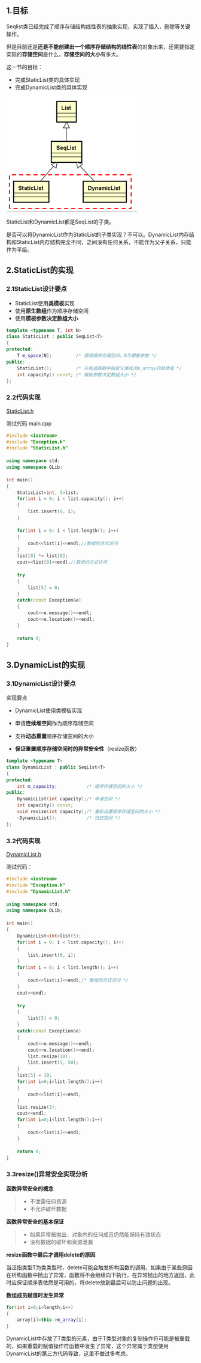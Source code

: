 ## 1.目标

Seqlist类已经完成了顺序存储结构线性表的抽象实现，实现了插入，删除等关键操作。

但是目前还是**还是不能创建出一个顺序存储结构的线性表**的对象出来，还需要指定实际的**存储空间**是什么，**存储空间的大小**有多大。

这一节的目标：

- 完成StaticList类的具体实现
- 完成DynamicList类的具体实现

![img](./pic/uml.png)

StaticList和DynamicList都是SeqList的子类。

是否可以将DynamicList作为StaticList的子类实现？不可以。DynamicList内存结构和StaticList内存结构完全不同，之间没有任何关系，不能作为父子关系，只能作为平级。

## 2.StaticList的实现

### 2.1StaticList设计要点

- StaticList使用**类模板**实现
- 使用**原生数组**作为顺序存储空间
- 使用**模板参数决定数组大小**

```c++
template <typename T, int N>
class StaticList : public SeqList<T>
{
protected:
    T m_space[N];         /* 使用顺序存储空间，N为模板参数 */
public:
    StaticList();         /* 在构造函数中指定父类成员m_array的具体值 */
    int capacity() const; /* 模板参数决定数组大小 */
};
```

### 2.2代码实现

[StaticList.h](../../../QLib/StaticList.h)

测试代码 main.cpp

```c++
#include <iostream>
#include "Exception.h"
#include "StaticList.h"

using namespace std;
using namespace QLib;

int main()
{
    StaticList<int, 5>list;
    for(int i = 0; i < list.capacity(); i++)
    {
        list.insert(0, i);
    }

    for(int i = 0; i < list.length(); i++)
    {
        cout<<list[i]<<endl;//数组的方式访问
    }
    list[0] *= list[0];
    cout<<list[0]<<endl;//数组的方式访问

    try
    {
        list[5] = 0;
    }
    catch(const Exception&e)
    {
        cout<<e.message()<<endl;
        cout<<e.location()<<endl;
    }

    return 0;
}

```

## 3.DynamicList的实现

### 3.1DynamicList设计要点

实现要点

- DynamicList使用类模板实现

- 申请**连续堆空间**作为顺序存储空间

- 支持**动态重置**顺序存储空间的大小

- **保证重置顺序存储空间时的异常安全性**（resize函数）

    

```c++
template <typename T>
class DynamicList : public SeqList<T>
{
protected:
    int m_capacity;           /* 顺序存储空间的大小 */
public:
    DynamicList(int capacity);/* 申请空间 */
    int capacity() const;
    void resize(int capacity);/* 重新设置顺序存储空间的大小 */
    ~DynamicList();           /* 归还空间 */
};
```

### 3.2代码实现

[DynamicList.h](../../../QLib/DynamicList.h)

测试代码：

```c++
#include <iostream>
#include "Exception.h"
#include "DynamicList.h"

using namespace std;
using namespace QLib;

int main()
{
    DynamicList<int>list(5);
    for(int i = 0; i < list.capacity(); i++)
    {
        list.insert(0, i);
    }
    for(int i = 0; i < list.length(); i++)
    {
        cout<<list[i]<<endl;/* 数组的方式访问 */
    }
    cout<<endl;

    try
    {
        list[5] = 0;
    }
    catch(const Exception&e)
    {
        cout<<e.message()<<endl;
        cout<<e.location()<<endl;
        list.resize(10);
        list.insert(5, 50);
    }
    list[5] = 10;
    for(int i=0;i<list.length();i++)
    {
        cout<<list[i]<<endl;
    }
    list.resize(3);
    cout<<endl;
    for(int i=0;i<list.length();i++)
    {
        cout<<list[i]<<endl;
    }

    return 0;
}

```

### 3.3resize()异常安全实现分析

**函数异常安全的概念**

> - 不泄露任何资源
> - 不允许破坏数据

**函数异常安全的基本保证**

> - 如果异常被抛出，对象内的任何成员仍然能保持有效状态
> - 没有数据的破坏和资源泄漏

**resize函数中最后才调用delete的原因**

​		当泛指类型T为类类型时，delete可能会触发析构函数的调用，如果由于某些原因在析构函数中抛出了异常，函数将不会继续向下执行，在异常抛出的地方返回，此时应保证顺序表依然是可用的，将delete放到最后可以防止问题的出现。

**数组成员赋值时发生异常**

```c++
for(int i=0;i<length;i++)
{
    array[i]=this->m_array[i];
}
```

​	DynamicList中存放了T类型的元素，由于T类型对象的复制操作符可能是被重载的，如果重载的赋值操作符函数中发生了异常，这个异常属于类型使用DynamicList的第三方代码导致，这里不做过多考虑。

